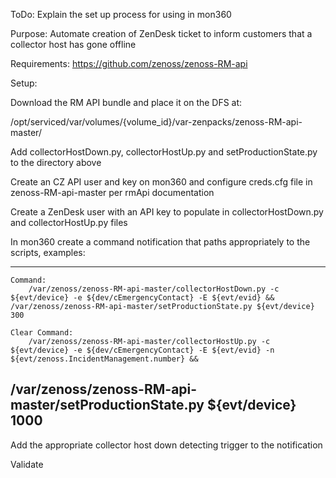 ToDo: Explain the set up process for using in mon360 

Purpose: Automate creation of ZenDesk ticket to inform customers that a collector host has gone offline

Requirements: https://github.com/zenoss/zenoss-RM-api

Setup: 

Download the RM API bundle and place it on the DFS at:

/opt/serviced/var/volumes/{volume_id}/var-zenpacks/zenoss-RM-api-master/

Add collectorHostDown.py, collectorHostUp.py and setProductionState.py to the directory above

Create an CZ API user and key on mon360 and configure creds.cfg file in zenoss-RM-api-master per rmApi documentation

Create a ZenDesk user with an API key to populate in collectorHostDown.py and collectorHostUp.py files

In mon360 create a command notification that paths appropriately to the scripts, examples:

-------------------------------------------------------------
	Command:
		/var/zenoss/zenoss-RM-api-master/collectorHostDown.py -c ${evt/device} -e ${dev/cEmergencyContact} -E ${evt/evid} && /var/zenoss/zenoss-RM-api-master/setProductionState.py ${evt/device} 300

	Clear Command:
		/var/zenoss/zenoss-RM-api-master/collectorHostUp.py -c ${evt/device} -e ${dev/cEmergencyContact} -E ${evt/evid} -n ${evt/zenoss.IncidentManagement.number} &&
/var/zenoss/zenoss-RM-api-master/setProductionState.py ${evt/device} 1000
-------------------------------------------------------------

Add the appropriate collector host down detecting trigger to the notification

Validate

